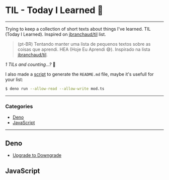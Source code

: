 # TIL - Today I Learned 🤤

---

Trying to keep a collection of short texts about things I've learned. TIL (Today I Learned). Inspired on [jbranchaud/til](https://github.com/jbranchaud/til) list.
> (pt-BR) Tentando manter uma lista de pequenos textos sobre as coisas que aprendi. HEA (Hoje Eu Aprendi 😅). Inspirado na lista [jbranchaud/til](https://github.com/jbranchaud/til).

_1 TILs and counting...?_ 🙈

I also made a [script](./mod.ts) to generate the `README.md` file, maybe it's usefull for your list:
```zsh
$ deno run --allow-read --allow-write mod.ts
```

---

### Categories
* [Deno](#deno)
* [JavaScript](#javascript)

---

## Deno
- [Upgrade to Downgrade](Deno/upgrade-to-downgrade.md)
## JavaScript